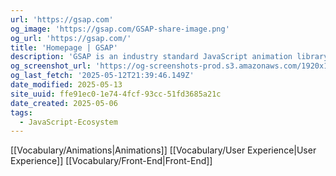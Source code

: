 ```yaml
---
url: 'https://gsap.com'
og_image: 'https://gsap.com/GSAP-share-image.png'
og_url: 'https://gsap.com/'
title: 'Homepage | GSAP'
description: 'GSAP is an industry standard JavaScript animation library from GreenSock that lets you craft high-performance animations that work in every major browser.'
og_screenshot_url: 'https://og-screenshots-prod.s3.amazonaws.com/1920x1080/80/false/6c668d3c43d8be3ab14e5db6f8dcafe7f5e3ba2351961c72792b3064fc7cea64.jpeg'
og_last_fetch: '2025-05-12T21:39:46.149Z'
date_modified: 2025-05-13
site_uuid: ffe91ec0-1e74-4fcf-93cc-51fd3685a21c
date_created: 2025-05-06
tags:
  - JavaScript-Ecosystem
---
```


[[Vocabulary/Animations|Animations]]
[[Vocabulary/User Experience|User Experience]]
[[Vocabulary/Front-End|Front-End]]
